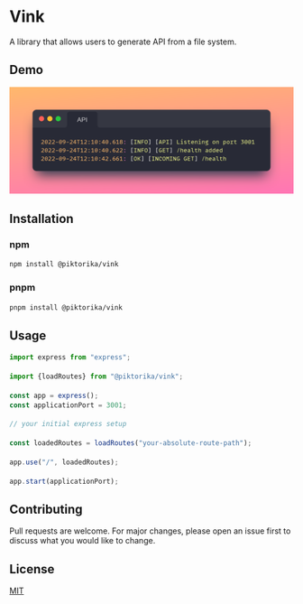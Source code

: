# Vink

A library that allows users to generate API from a file system.

## Demo

<img src="https://github.com/Piktorika/vink/blob/main/static/demo1.png?raw=true" style="zoom: 50%;" />


## Installation

### npm

```bash
npm install @piktorika/vink
```
### pnpm

```bash
pnpm install @piktorika/vink
```

## Usage

```javascript
import express from "express";

import {loadRoutes} from "@piktorika/vink";

const app = express();
const applicationPort = 3001;

// your initial express setup

const loadedRoutes = loadRoutes("your-absolute-route-path");

app.use("/", loadedRoutes);

app.start(applicationPort);
```

## Contributing
Pull requests are welcome. For major changes, please open an issue first to discuss what you would like to change.

## License
[MIT](https://choosealicense.com/licenses/mit/)

